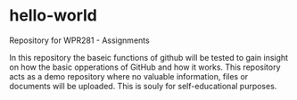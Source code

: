 # hello-world
Repository for WPR281 - Assignments

In this repository the baseic functions of github will be tested to gain insight on how the basic opperations of GitHub and how it works. This repository acts as a demo repository where no valuable information, files or documents will be uploaded.
This is souly for self-educational purposes. 
